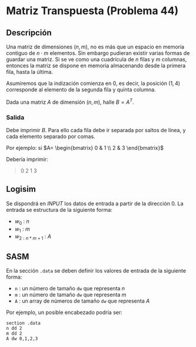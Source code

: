# Matriz Transpuesta (Problema 44)

## Descripción

Una matriz de dimensiones $(n,m)$, no es más que un espacio en memoria contiguo de $n \cdot m$ elementos. Sin embargo pudieran existir varias formas de guardar una matriz. Si se ve como una cuadrícula de $n$ filas y $m$ columnas, entonces la matriz se dispone en memoria almacenando desde la primera fila, hasta la última.

Asumiremos que la indización comienza en $0$, es decir, la posición $(1,4)$ corresponde al elemento de la segunda fila y quinta columna.

Dada una matriz $A$ de dimensión $(n,m)$, halle $B=A^{T}$.

### Salida

Debe imprimir $B$. Para ello cada fila debe ir separada por saltos de línea, y cada elemento separado por comas.

Por ejemplo: si $A= \begin{bmatrix}
0 & 1 \\
2 & 3 
\end{bmatrix}$

Debería imprimir:

> 0 2 
> 1 3

## Logisim

Se dispondrá en *INPUT* los datos de entrada a partir de la dirección $0$. La entrada se estructura de la siguiente forma:

- $w_0$ : $n$
- $w_1$ : $m$
- $w_{2:n*m+1}$ : $A$

## SASM

En la sección `.data` se deben definir los valores de entrada de la siguiente forma:

- `n` : un número de tamaño `dw` que representa $n$
- `m` : un número de tamaño `dw` que representa $m$
- `A` : un array de números de tamaño `dw` que representa $A$

Por ejemplo, un posible encabezado podría ser:

```
section .data
n dd 2
m dd 2
A dw 0,1,2,3
```